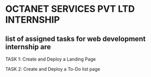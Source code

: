# OCTANET SERVICES PVT LTD INTERNSHIP
## list of assigned tasks for web development internship are

TASK 1: Create and Deploy a Landing Page

TASK 2: Create and Deploy a To-Do list page
